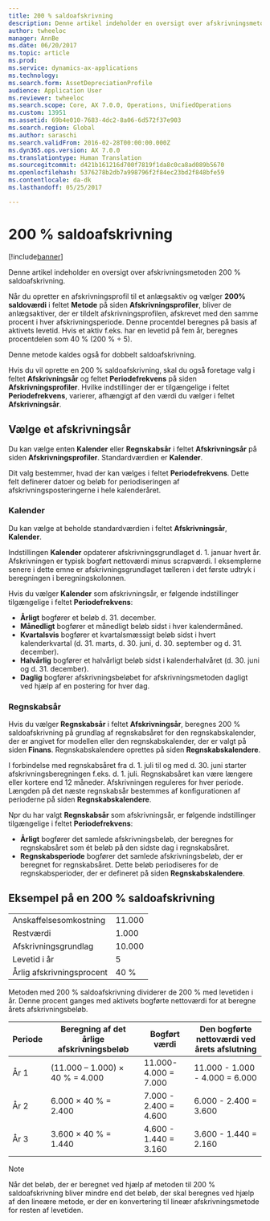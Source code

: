 ```yaml
---
title: 200 % saldoafskrivning
description: Denne artikel indeholder en oversigt over afskrivningsmetoden 200 % saldoafskrivning.
author: twheeloc
manager: AnnBe
ms.date: 06/20/2017
ms.topic: article
ms.prod: 
ms.service: dynamics-ax-applications
ms.technology: 
ms.search.form: AssetDepreciationProfile
audience: Application User
ms.reviewer: twheeloc
ms.search.scope: Core, AX 7.0.0, Operations, UnifiedOperations
ms.custom: 13951
ms.assetid: 69b4e010-7683-4dc2-8a06-6d572f37e903
ms.search.region: Global
ms.author: saraschi
ms.search.validFrom: 2016-02-28T00:00:00.000Z
ms.dyn365.ops.version: AX 7.0.0
ms.translationtype: Human Translation
ms.sourcegitcommit: d421b161216d700f7819f1da8c0ca8ad089b5670
ms.openlocfilehash: 5376278b2db7a998796f2f84ec23bd2f848bfe59
ms.contentlocale: da-dk
ms.lasthandoff: 05/25/2017

---
```


# <a name="200-percent-reducing-balance-depreciation"></a>200 % saldoafskrivning

[!include[banner](../includes/banner.md)]


Denne artikel indeholder en oversigt over afskrivningsmetoden 200 % saldoafskrivning.

Når du opretter en afskrivningsprofil til et anlægsaktiv og vælger **200% saldoværdi** i feltet **Metode** på siden **Afskrivningsprofiler**, bliver de anlægsaktiver, der er tildelt afskrivningsprofilen, afskrevet med den samme procent i hver afskrivningsperiode. Denne procentdel beregnes på basis af aktivets levetid. Hvis et aktiv f.eks. har en levetid på fem år, beregnes procentdelen som 40 % (200 % ÷ 5). 

Denne metode kaldes også for dobbelt saldoafskrivning.

Hvis du vil oprette en 200 % saldoafskrivning, skal du også foretage valg i feltet **Afskrivningsår** og feltet **Periodefrekvens** på siden **Afskrivningsprofiler**. Hvilke indstillinger der er tilgængelige i feltet **Periodefrekvens**, varierer, afhængigt af den værdi du vælger i feltet **Afskrivningsår**.

## <a name="select-a-depreciation-year"></a>Vælge et afskrivningsår
Du kan vælge enten **Kalender** eller **Regnskabsår** i feltet **Afskrivningsår** på siden **Afskrivningsprofiler**. Standardværdien er **Kalender**. 

Dit valg bestemmer, hvad der kan vælges i feltet **Periodefrekvens**. Dette felt definerer datoer og beløb for periodiseringen af afskrivningsposteringerne i hele kalenderåret.

### <a name="calendar"></a>Kalender

Du kan vælge at beholde standardværdien i feltet **Afskrivningsår**, **Kalender**. 

Indstillingen **Kalender** opdaterer afskrivningsgrundlaget d. 1. januar hvert år. Afskrivningen er typisk bogført nettoværdi minus scrapværdi. I eksemplerne senere i dette emne er afskrivningsgrundlaget tælleren i det første udtryk i beregningen i beregningskolonnen. 

Hvis du vælger **Kalender** som afskrivningsår, er følgende indstillinger tilgængelige i feltet **Periodefrekvens**:

-   **Årligt** bogfører et beløb d. 31. december.
-   **Månedligt** bogfører et månedligt beløb sidst i hver kalendermåned.
-   **Kvartalsvis** bogfører et kvartalsmæssigt beløb sidst i hvert kalenderkvartal (d. 31. marts, d. 30. juni, d. 30. september og d. 31. december).
-   **Halvårlig** bogfører et halvårligt beløb sidst i kalenderhalvåret (d. 30. juni og d. 31. december).
-   **Daglig** bogfører afskrivningsbeløbet for afskrivningsmetoden dagligt ved hjælp af en postering for hver dag.

### <a name="fiscal"></a>Regnskabsår

Hvis du vælger **Regnskabsår** i feltet **Afskrivningsår**, beregnes 200 % saldoafskrivning på grundlag af regnskabsåret for den regnskabskalender, der er angivet for modellen eller den regnskabskalender, der er valgt på siden **Finans**. Regnskabskalendere oprettes på siden **Regnskabskalendere**. 

I forbindelse med regnskabsåret fra d. 1. juli til og med d. 30. juni starter afskrivningsberegningen f.eks. d. 1. juli. Regnskabsåret kan være længere eller kortere end 12 måneder. Afskrivningen reguleres for hver periode. Længden på det næste regnskabsår bestemmes af konfigurationen af perioderne på siden **Regnskabskalendere**. 

Npr du har valgt **Regnskabsår** som afskrivningsår, er følgende indstillinger tilgængelige i feltet **Periodefrekvens**:

-   **Årligt** bogfører det samlede afskrivningsbeløb, der beregnes for regnskabsåret som ét beløb på den sidste dag i regnskabsåret.
-   **Regnskabsperiode** bogfører det samlede afskrivningsbeløb, der er beregnet for regnskabsåret. Dette beløb periodiseres for de regnskabsperioder, der er defineret på siden **Regnskabskalendere**.

## <a name="example-of-200-reducing-balance-depreciation"></a>Eksempel på en 200 % saldoafskrivning
|                                |        |
|--------------------------------|--------|
| Anskaffelsesomkostning               | 11.000 |
| Restværdi                  | 1.000 |
| Afskrivningsgrundlag              | 10.000 |
| Levetid i år             | 5      |
| Årlig afskrivningsprocent | 40 %    |

Metoden med 200 % saldoafskrivning dividerer de 200 % med levetiden i år. Denne procent ganges med aktivets bogførte nettoværdi for at beregne årets afskrivningsbeløb.

| Periode | Beregning af det årlige afskrivningsbeløb | Bogført værdi             | Den bogførte nettoværdi ved årets afslutning |
|--------|-----------------------------------------------|------------------------|---------------------------------------|
| År 1 | (11.000 – 1.000) × 40 % = 4.000                | 11.000-4.000 = 7.000 | 11.000 - 1.000 - 4.000 = 6.000        |
| År 2 | 6.000 × 40 % = 2.400                           | 7.000 - 2.400 = 4.600  | 6.000 - 2.400 = 3.600                 |
| År 3 | 3.600 × 40 % = 1.440                           | 4.600 - 1.440 = 3.160  | 3.600 - 1.440 = 2.160                 |

> [!NOTE] 
> Når det beløb, der er beregnet ved hjælp af metoden til 200 % saldoafskrivning bliver mindre end det beløb, der skal beregnes ved hjælp af den lineære metode, er der en konvertering til lineær afskrivningsmetode for resten af levetiden.




